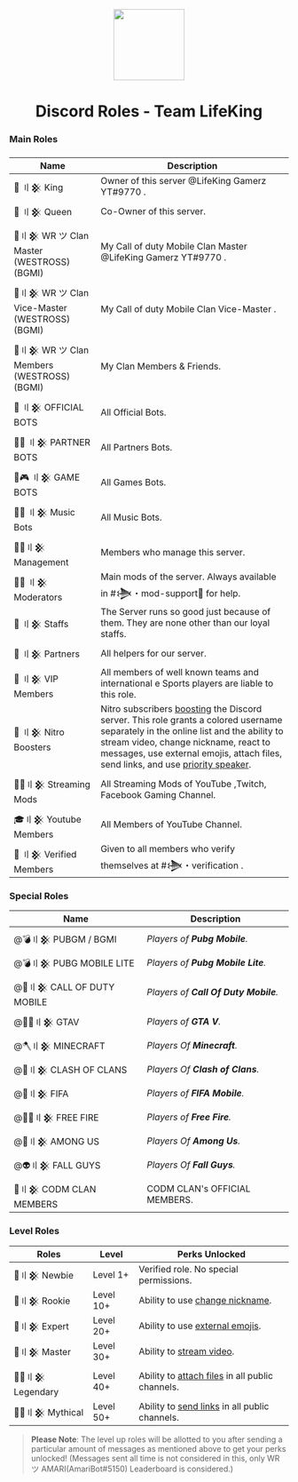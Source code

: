 <div align="center">
    <img src="https://i.imgur.com/SCUzUr2.jpg" width="128px" style="max-width:100%;">
    <h1>Discord Roles - Team LifeKing</h1>
</div>

<h3>Main Roles<h3>

    
| Name                     | Description                                                                                                      |
|--------------------------|------------------------------------------------------------------------------------------------------------------|
| 🤴 〢𒆜 King  |     Owner of this server @LifeKing Gamerz YT#9770 .                                                             |
| 👸 〢𒆜 Queen |    Co-Owner of this server.                                                                                    |
| 🔰〢𒆜 WR ツ Clan Master (WESTROSS)(BGMI)     |     My Call of duty Mobile Clan Master @LifeKing Gamerz YT#9770 .                                              |
| 🔰〢𒆜 WR ツ Clan Vice-Master (WESTROSS)(BGMI)  |     My Call of duty Mobile Clan Vice-Master .                                                                  |
| 🔰〢𒆜 WR ツ Clan Members (WESTROSS)(BGMI)     |     My Clan Members & Friends.                                                                                 |
| 🤖 〢𒆜 OFFICIAL BOTS     |     All Official Bots.                                                                                         |
| 🤖🤝 〢𒆜 PARTNER BOTS   |     All Partners Bots.                                                                                        |
| 🤖🎮 〢𒆜 GAME BOTS   |     All Games Bots.                                                                                            |
| 🤖🎶 〢𒆜 Music Bots   |    All Music Bots.                                                                                             |
| 🕵️‍♂️〢𒆜 Management  |    Members who manage this server.                                                                            |
| 👨‍💻 〢𒆜 Moderators  |     Main mods of the server. Always available in #𒋨・mod-support🔩 for help.                                |
| 👲 〢𒆜 Staffs |    The Server runs so good just because of them. They are none other than our loyal staffs.                   |
| 🤝 〢𒆜 Partners      |     All helpers for our server.                                                                               |
| 🤵 〢𒆜 VIP Members     |    All members of well known teams and international e Sports players are liable to this role.                |
| 💎 〢𒆜 Nitro Boosters   |    Nitro subscribers [boosting](https://support.discord.com/hc/en-us/articles/360028038352-Server-Boosting) the   Discord server. This role grants a colored username separately in the online list and the ability to stream video, change nickname, react to messages, use external emojis, attach files, send links, and use [priority speaker](https://support.discord.com/hc/en-us/articles/360011876531-Setting-up-Priority-Speaker).                |
| 👨‍🚀〢𒆜 Streaming Mods   |    All Streaming Mods of YouTube ,Twitch, Facebook Gaming Channel.                                             |
| 🎓〢𒆜 Youtube Members     |    All Members of YouTube Channel.                                                                           |
| 👫 〢𒆜 Verified Members  |    Given to all members who verify themselves at #𒋨・verification .                                         |


<h3>Special Roles</h3>

| Name              | Description                                                                                                                                                                                                     |
|-------------------|-----------------------------------------------------------------------------------------------------------------------------------------------------------------------------------------------------------------|
| @💣〢𒆜 PUBGM / BGMI | *Players of **Pubg Mobile**.*                                                                                                                                                                |
| @💣〢𒆜 PUBG MOBILE LITE | *Players of **Pubg Mobile Lite**.*                                                                                                                                             |
| @🔫〢𒆜 CALL OF DUTY MOBILE | *Players of **Call Of Duty Mobile**.*                                                                                     |
| @🚴‍♀️〢𒆜 GTAV| *Players of **GTA V**.*                                                                                                               |
| @🪓〢𒆜 MINECRAFT | *Players Of **Minecraft**.*                                                                                                                                                           |
| @🤺〢𒆜 CLASH OF CLANS| *Players Of **Clash of Clans**.*                                                                                                                                                       |
| @🧦〢𒆜 FIFA| *Players of **FIFA Mobile**.*                                                                                                                      |
| @🤼‍♂️〢𒆜 FREE FIRE| *Players of **Free Fire**.*                                                                                                                         |
| @👾〢𒆜 AMONG US| *Players Of **Among Us**.*                                                                                                                            |
| @👽〢𒆜 FALL GUYS | *Players Of **Fall Guys**.*                                                                                                                                    |
| 🔫〢𒆜 CODM CLAN MEMBERS            | CODM CLAN's OFFICIAL MEMBERS.    |                                                                                                                                 
<h3>Level Roles</h3>

| Roles          |  Level        | Perks Unlocked                                                             |
|----------------|---------------|----------------------------------------------------------------------------|
| 🥇〢𒆜 Newbie | Level 1+                  | Verified role. No special permissions.                                                   |
| 🥈〢𒆜 Rookie | Level 10+                   | Ability to use [change nickname](https://support.discord.com/hc/en-us/articles/219070107-Server-Nicknames).                                             |
| 🥉〢𒆜 Expert | Level 20+                   | Ability to use [external emojis](https://support.discord.com/hc/en-us/articles/360036479811-Custom-Emojis).                 |
| 🏅〢𒆜 Master | Level 30+                  | Ability to [stream video](https://support.discord.com/hc/en-us/articles/360030714312-Stream-your-game-with-Go-Live-).                                    |
| 💂‍♂️〢𒆜 Legendary | Level 40+                  | Ability to [attach files](https://support.discord.com/hc/en-us/articles/211866427-How-do-I-upload-images-and-GIFs) in all public channels.                                 |
| 👮‍♂️〢𒆜 Mythical | Level 50+                  | Ability to [send links](https://support.discord.com/hc/en-us/articles/360021235192-Sending-GIFs-on-Discord) in all public channels.                                              |

> **Please Note**: The level up roles will be allotted to you after sending a particular amount of messages as mentioned above to get your perks unlocked! (Messages sent all time is not considered in this, only WR ツ AMARI(AmariBot#5150) Leaderboard is considered.)
